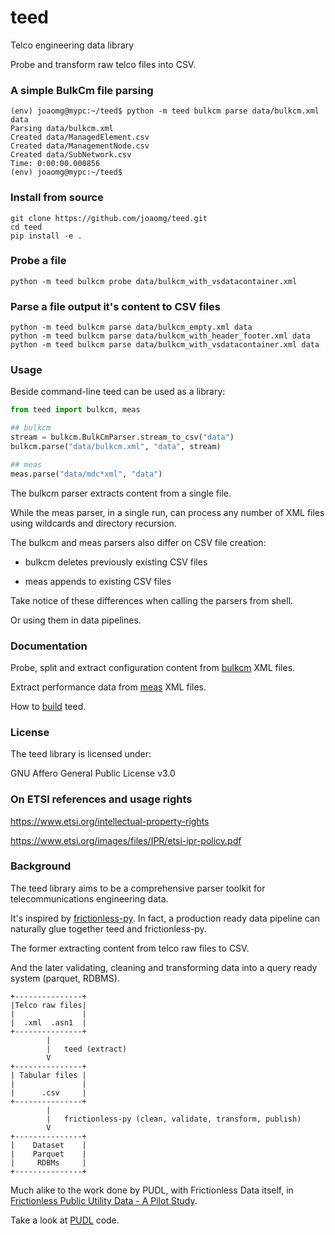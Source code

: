 # teed
Telco engineering data library

Probe and transform raw telco files into CSV.

### A simple BulkCm file parsing

```shell
(env) joaomg@mypc:~/teed$ python -m teed bulkcm parse data/bulkcm.xml data
Parsing data/bulkcm.xml
Created data/ManagedElement.csv
Created data/ManagementNode.csv
Created data/SubNetwork.csv
Time: 0:00:00.000856
(env) joaomg@mypc:~/teed$
```

### Install from source
```shell
git clone https://github.com/joaomg/teed.git
cd teed
pip install -e .
```

### Probe a file

```shell
python -m teed bulkcm probe data/bulkcm_with_vsdatacontainer.xml
```

### Parse a file output it's content to CSV files

```shell
python -m teed bulkcm parse data/bulkcm_empty.xml data
python -m teed bulkcm parse data/bulkcm_with_header_footer.xml data
python -m teed bulkcm parse data/bulkcm_with_vsdatacontainer.xml data
```

### Usage

Beside command-line teed can be used as a library:
```python
from teed import bulkcm, meas

## bulkcm
stream = bulkcm.BulkCmParser.stream_to_csv("data")
bulkcm.parse("data/bulkcm.xml", "data", stream)

## meas 
meas.parse("data/mdc*xml", "data")
```

The bulkcm parser extracts content from a single file. 

While the meas parser, in a single run, can process any number of XML files using wildcards and directory recursion.

The bulkcm and meas parsers also differ on CSV file creation:

- bulkcm deletes previously existing CSV files

- meas appends to existing CSV files

Take notice of these differences when calling the parsers from shell. 

Or using them in data pipelines.

### Documentation

Probe, split and extract configuration content from [bulkcm](https://github.com/joaomg/teed/blob/main/teed/BULKCM.md) XML files.

Extract performance data from [meas](https://github.com/joaomg/teed/blob/main/teed/MEAS.md) XML files.

How to [build](https://github.com/joaomg/teed/blob/main/BUILD.md) teed.

### License 

The teed library is licensed under:

GNU Affero General Public License v3.0

### On ETSI references and usage rights

https://www.etsi.org/intellectual-property-rights

https://www.etsi.org/images/files/IPR/etsi-ipr-policy.pdf

### Background

The teed library aims to be a comprehensive parser toolkit for telecommunications engineering data.

It's inspired by [frictionless-py](https://github.com/frictionlessdata/frictionless-py). In fact, a production ready data pipeline can naturally glue together teed and frictionless-py.

The former extracting content from telco raw files to CSV. 

And the later validating, cleaning and transforming data into a query ready system (parquet, RDBMS).

    +---------------+
    |Telco raw files|
    |               |    
    |  .xml  .asn1  |
    +---------------+
            |
            |   teed (extract)
            V
    +---------------+
    | Tabular files |
    |               |    
    |      .csv     |
    +---------------+
            |
            |   frictionless-py (clean, validate, transform, publish)
            V
    +---------------+
    |    Dataset    |
    |    Parquet    |
    |     RDBMs     |
    +---------------+

Much alike to the work done by PUDL, with Frictionless Data itself, in [Frictionless Public Utility Data - A Pilot Study](https://frictionlessdata.io/blog/2020/03/18/frictionless-data-pilot-study).

Take a look at [PUDL](https://github.com/catalyst-cooperative/pudl) code.